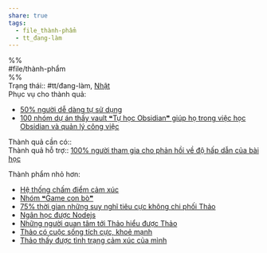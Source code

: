 ```yaml
---  
share: true  
tags:  
  - file_thành-phẩm  
  - tt_đang-làm  
---  
```

  
%%  
#file/thành-phẩm  
%%  
Trạng thái:: #tt/đang-làm, [Nhật](Nh%E1%BA%ADt.md)  
Phục vụ cho thành quả:  
- [50% người dễ dàng tự sử dụng](%F0%9F%93%90%20D%E1%BB%B1%20%C3%A1n/2%20Th%C3%A0nh%20qu%E1%BA%A3%20mong%20mu%E1%BB%91n/Ng%C6%B0%E1%BB%9Di%20d%C3%B9ng%20m%E1%BB%9F%20vault%20h%C6%B0%E1%BB%9Bng%20d%E1%BA%ABn%20Obsidian/50%25%20ng%C6%B0%E1%BB%9Di%20d%E1%BB%85%20d%C3%A0ng%20t%E1%BB%B1%20s%E1%BB%AD%20d%E1%BB%A5ng.md.md)  
- [100 nhóm dự án thấy vault ❝Tự học Obsidian❞ giúp họ trong việc học Obsidian và quản lý công việc](%F0%9F%93%90%20D%E1%BB%B1%20%C3%A1n/2%20Th%C3%A0nh%20qu%E1%BA%A3%20mong%20mu%E1%BB%91n/Ng%C6%B0%E1%BB%9Di%20d%C3%B9ng%20m%E1%BB%9F%20vault%20h%C6%B0%E1%BB%9Bng%20d%E1%BA%ABn%20Obsidian/100%20nh%C3%B3m%20d%E1%BB%B1%20%C3%A1n%20th%E1%BA%A5y%20vault%20%E2%9D%9DT%E1%BB%B1%20h%E1%BB%8Dc%20Obsidian%E2%9D%9E%20gi%C3%BAp%20h%E1%BB%8D%20trong%20vi%E1%BB%87c%20h%E1%BB%8Dc%20Obsidian%20v%C3%A0%20qu%E1%BA%A3n%20l%C3%BD%20c%C3%B4ng%20vi%E1%BB%87c.md.md)  
  
  
Thành quả cần có::  
Thành quả hỗ trợ:: [100% người tham gia cho phản hồi về độ hấp dẫn của bài học](100%25%20ng%C6%B0%E1%BB%9Di%20tham%20gia%20cho%20ph%E1%BA%A3n%20h%E1%BB%93i%20v%E1%BB%81%20%C4%91%E1%BB%99%20h%E1%BA%A5p%20d%E1%BA%ABn%20c%E1%BB%A7a%20b%C3%A0i%20h%E1%BB%8Dc.md)  
  
Thành phẩm nhỏ hơn:  
- [Hệ thống chấm điểm cảm xúc](%F0%9F%93%90%20D%E1%BB%B1%20%C3%A1n/3%20Th%C3%A0nh%20ph%E1%BA%A9m/C%C3%A1c%20bu%E1%BB%95i%20c%E1%BB%91%20v%E1%BA%A5n%20ri%C3%AAng/Nh%C3%B3m%20%E2%9D%9DGame%20con%20b%C3%B2%E2%9D%9E/Th%C3%A0nh%20ph%E1%BA%A9m/H%E1%BB%87%20th%E1%BB%91ng%20ch%E1%BA%A5m%20%C4%91i%E1%BB%83m%20c%E1%BA%A3m%20x%C3%BAc.md.md)  
- [Nhóm ❝Game con bò❞](%F0%9F%93%90%20D%E1%BB%B1%20%C3%A1n/3%20Th%C3%A0nh%20ph%E1%BA%A9m/C%C3%A1c%20bu%E1%BB%95i%20c%E1%BB%91%20v%E1%BA%A5n%20ri%C3%AAng/Nh%C3%B3m%20%E2%9D%9DGame%20con%20b%C3%B2%E2%9D%9E/Nh%C3%B3m%20%E2%9D%9DGame%20con%20b%C3%B2%E2%9D%9E.md.md)  
- [75% thời gian những suy nghĩ tiêu cực không chi phối Thảo](%F0%9F%93%90%20D%E1%BB%B1%20%C3%A1n/3%20Th%C3%A0nh%20ph%E1%BA%A9m/C%C3%A1c%20bu%E1%BB%95i%20c%E1%BB%91%20v%E1%BA%A5n%20ri%C3%AAng/Nh%C3%B3m%20%E2%9D%9DGame%20con%20b%C3%B2%E2%9D%9E/Th%C3%A0nh%20qu%E1%BA%A3/75%25%20th%E1%BB%9Di%20gian%20nh%E1%BB%AFng%20suy%20ngh%C4%A9%20ti%C3%AAu%20c%E1%BB%B1c%20kh%C3%B4ng%20chi%20ph%E1%BB%91i%20Th%E1%BA%A3o.md.md)  
- [Ngân học được Nodejs](%F0%9F%93%90%20D%E1%BB%B1%20%C3%A1n/3%20Th%C3%A0nh%20ph%E1%BA%A9m/C%C3%A1c%20bu%E1%BB%95i%20c%E1%BB%91%20v%E1%BA%A5n%20ri%C3%AAng/Nh%C3%B3m%20%E2%9D%9DGame%20con%20b%C3%B2%E2%9D%9E/Th%C3%A0nh%20qu%E1%BA%A3/Ng%C3%A2n%20h%E1%BB%8Dc%20%C4%91%C6%B0%E1%BB%A3c%20Nodejs.md.md)  
- [Những người quan tâm tới Thảo hiểu được Thảo](%F0%9F%93%90%20D%E1%BB%B1%20%C3%A1n/3%20Th%C3%A0nh%20ph%E1%BA%A9m/C%C3%A1c%20bu%E1%BB%95i%20c%E1%BB%91%20v%E1%BA%A5n%20ri%C3%AAng/Nh%C3%B3m%20%E2%9D%9DGame%20con%20b%C3%B2%E2%9D%9E/Th%C3%A0nh%20qu%E1%BA%A3/Nh%E1%BB%AFng%20ng%C6%B0%E1%BB%9Di%20quan%20t%C3%A2m%20t%E1%BB%9Bi%20Th%E1%BA%A3o%20hi%E1%BB%83u%20%C4%91%C6%B0%E1%BB%A3c%20Th%E1%BA%A3o.md.md)  
- [Thảo có cuộc sống tích cực, khoẻ mạnh](%F0%9F%93%90%20D%E1%BB%B1%20%C3%A1n/3%20Th%C3%A0nh%20ph%E1%BA%A9m/C%C3%A1c%20bu%E1%BB%95i%20c%E1%BB%91%20v%E1%BA%A5n%20ri%C3%AAng/Nh%C3%B3m%20%E2%9D%9DGame%20con%20b%C3%B2%E2%9D%9E/Th%C3%A0nh%20qu%E1%BA%A3/Th%E1%BA%A3o%20c%C3%B3%20cu%E1%BB%99c%20s%E1%BB%91ng%20t%C3%ADch%20c%E1%BB%B1c,%20kho%E1%BA%BB%20m%E1%BA%A1nh.md.md)  
- [Thảo thấy được tình trạng cảm xúc của mình](%F0%9F%93%90%20D%E1%BB%B1%20%C3%A1n/3%20Th%C3%A0nh%20ph%E1%BA%A9m/C%C3%A1c%20bu%E1%BB%95i%20c%E1%BB%91%20v%E1%BA%A5n%20ri%C3%AAng/Nh%C3%B3m%20%E2%9D%9DGame%20con%20b%C3%B2%E2%9D%9E/Th%C3%A0nh%20qu%E1%BA%A3/Th%E1%BA%A3o%20th%E1%BA%A5y%20%C4%91%C6%B0%E1%BB%A3c%20t%C3%ACnh%20tr%E1%BA%A1ng%20c%E1%BA%A3m%20x%C3%BAc%20c%E1%BB%A7a%20m%C3%ACnh.md.md)  
  

